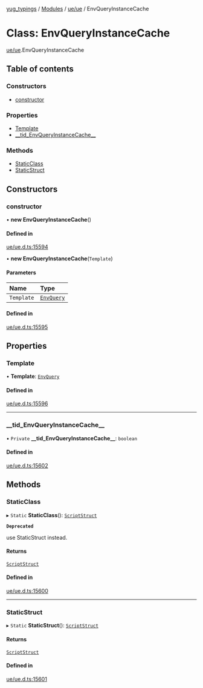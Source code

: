 [yug_typings](../README.md) / [Modules](../modules.md) / [ue/ue](../modules/ue_ue.md) / EnvQueryInstanceCache

# Class: EnvQueryInstanceCache

[ue/ue](../modules/ue_ue.md).EnvQueryInstanceCache

## Table of contents

### Constructors

- [constructor](ue_ue.EnvQueryInstanceCache.md#constructor)

### Properties

- [Template](ue_ue.EnvQueryInstanceCache.md#template)
- [\_\_tid\_EnvQueryInstanceCache\_\_](ue_ue.EnvQueryInstanceCache.md#__tid_envqueryinstancecache__)

### Methods

- [StaticClass](ue_ue.EnvQueryInstanceCache.md#staticclass)
- [StaticStruct](ue_ue.EnvQueryInstanceCache.md#staticstruct)

## Constructors

### constructor

• **new EnvQueryInstanceCache**()

#### Defined in

[ue/ue.d.ts:15594](https://github.com/YugMetaverse/yug_typings/blob/b7d9b19/ue/ue.d.ts#L15594)

• **new EnvQueryInstanceCache**(`Template`)

#### Parameters

| Name | Type |
| :------ | :------ |
| `Template` | [`EnvQuery`](ue_ue.EnvQuery.md) |

#### Defined in

[ue/ue.d.ts:15595](https://github.com/YugMetaverse/yug_typings/blob/b7d9b19/ue/ue.d.ts#L15595)

## Properties

### Template

• **Template**: [`EnvQuery`](ue_ue.EnvQuery.md)

#### Defined in

[ue/ue.d.ts:15596](https://github.com/YugMetaverse/yug_typings/blob/b7d9b19/ue/ue.d.ts#L15596)

___

### \_\_tid\_EnvQueryInstanceCache\_\_

• `Private` **\_\_tid\_EnvQueryInstanceCache\_\_**: `boolean`

#### Defined in

[ue/ue.d.ts:15602](https://github.com/YugMetaverse/yug_typings/blob/b7d9b19/ue/ue.d.ts#L15602)

## Methods

### StaticClass

▸ `Static` **StaticClass**(): [`ScriptStruct`](ue_ue.ScriptStruct.md)

**`Deprecated`**

use StaticStruct instead.

#### Returns

[`ScriptStruct`](ue_ue.ScriptStruct.md)

#### Defined in

[ue/ue.d.ts:15600](https://github.com/YugMetaverse/yug_typings/blob/b7d9b19/ue/ue.d.ts#L15600)

___

### StaticStruct

▸ `Static` **StaticStruct**(): [`ScriptStruct`](ue_ue.ScriptStruct.md)

#### Returns

[`ScriptStruct`](ue_ue.ScriptStruct.md)

#### Defined in

[ue/ue.d.ts:15601](https://github.com/YugMetaverse/yug_typings/blob/b7d9b19/ue/ue.d.ts#L15601)
